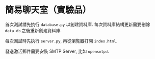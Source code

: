 # 簡易聊天室（實驗品）

首次測試請先执行 `database.py` 以創建資料庫. 每次資料庫結構更新需要刪除 `data.db` 之後重新創建資料庫.

每次測試時先执行 `server.py`, 再從瀏覧器打開 `index.html`.

發送激活郵件需要安裝 SMTP Server, 比如 `opensmtpd`.